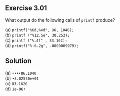 ## Exercise 3.01

What output do the following calls of `printf` produce?

(a) `printf("%6d,%4d", 86, 1040);`  
(b) `printf ("%12.5e", 30.253);`  
(c) `printf ("%.4f" , 83.162);`  
(d) `printf("%-6.2g", .0000009979);`  

## Solution

(a) `••••86,1040`  
(b) `•3.02530e+01`  
(c) `83.1620`  
(d) `1e-06•`  